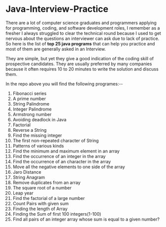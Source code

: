 # Java-Interview-Practice

There are a lot of computer science graduates and programmers applying for programming, coding, and software development roles, I remember as a fresher I always struggled to clear the technical round because I used to get nervous about the questions an interviewer can ask due to lack of practice.
So here is the list of **top 25 java programs** that can help you practice and most of them are generally asked in an Interview. 

They are simple, but yet they give a good indication of the coding skill of prospective candidates. They are usually preferred by many companies because it often requires 10 to 20 minutes to write the solution and discuss them.

In the repo above you will find the following programes:--

01. Fibonacci series
02. A prime number
03. String Palindrome
04. Integer Palindrome
05. Armstrong number
06. Avoiding deadlock in Java
07. Factorial 
08. Reverse a String
09. Find the missing integer
10. The first non-repeated character of String
11. Patterns of various kinds 
12. Find the minimum and maximum element in an array
13. Find the occurrence of an integer in the array
14. Find the occurrence of an character in the array
15. Move all the negative elements to one side of the array
16. Jaro Distance
17. String Anagram
18. Remove duplicates from an array
19. The square root of a number
20. Leap year
21. Find the factorial of a large number
22. Count Pairs with given sum
23. Finding the length of Array
24. Finding the Sum of first 100 integers(1-100)
25. Find all pairs of an integer array whose sum is equal to a given number?

